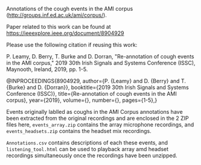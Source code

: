 Annotations of the cough events in the AMI corpus (http://groups.inf.ed.ac.uk/ami/corpus/).

Paper related to this work can be found at https://ieeexplore.ieee.org/document/8904929

Please use the following citation if reusing this work:

P. Leamy, D. Berry, T. Burke and D. Dorran, "Re-annotation of cough events in the AMI corpus," 2019 30th Irish Signals and Systems Conference (ISSC), Maynooth, Ireland, 2019, pp. 1-5.

@INPROCEEDINGS{8904929, author={P. {Leamy} and D. {Berry} and T. {Burke} and D. {Dorran}}, booktitle={2019 30th Irish Signals and Systems Conference (ISSC)}, title={Re-annotation of cough events in the AMI corpus}, year={2019}, volume={}, number={}, pages={1-5},}

Events originally lablled as coughs in the AMI Corpus annotations have been extracted from the original recordings and are enclosed in the 2 ZIP files here, ```events_array.zip``` contains the array microphone recordings, and ```events_headsets.zip``` contains the headset mix recordings.

```Annotations.csv``` contains descriptions of each these events, and ```listening_tool.html``` can be used to playback array amd headset recordings simultaneously once the recordings have been unzipped.

